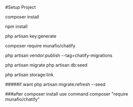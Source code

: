 #Setup Project

composer install

npm install

php artisan key:generate

composer require munafio/chatify

php artisan vendor:publish --tag=chatify-migrations

php artisan migrate
php artisan db:seed

php artisan storage:link

#####if want
php artisan migrate:refresh --seed


###after composer install use command composer "require munafio/chatify"




